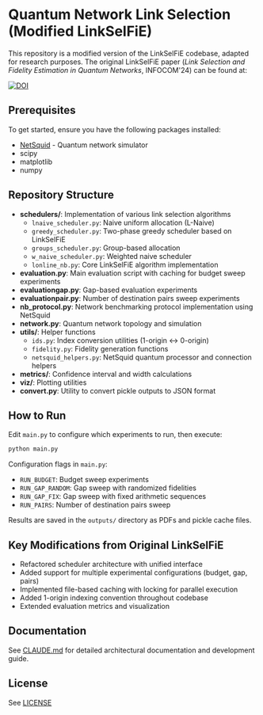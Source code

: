 # Quantum Network Link Selection (Modified LinkSelFiE)

This repository is a modified version of the LinkSelFiE codebase, adapted for research purposes. The original LinkSelFiE paper (*Link Selection and Fidelity Estimation in Quantum Networks*, INFOCOM'24) can be found at:

[![DOI](https://zenodo.org/badge/737247284.svg)](https://zenodo.org/doi/10.5281/zenodo.10444443)

## Prerequisites

To get started, ensure you have the following packages installed:

* [NetSquid](https://netsquid.org/) - Quantum network simulator
* scipy
* matplotlib
* numpy

## Repository Structure

* **schedulers/**: Implementation of various link selection algorithms
    * `lnaive_scheduler.py`: Naive uniform allocation (L-Naive)
    * `greedy_scheduler.py`: Two-phase greedy scheduler based on LinkSelFiE
    * `groups_scheduler.py`: Group-based allocation
    * `w_naive_scheduler.py`: Weighted naive scheduler
    * `lonline_nb.py`: Core LinkSelFiE algorithm implementation
* **evaluation.py**: Main evaluation script with caching for budget sweep experiments
* **evaluationgap.py**: Gap-based evaluation experiments
* **evaluationpair.py**: Number of destination pairs sweep experiments
* **nb_protocol.py**: Network benchmarking protocol implementation using NetSquid
* **network.py**: Quantum network topology and simulation
* **utils/**: Helper functions
    * `ids.py`: Index conversion utilities (1-origin ↔ 0-origin)
    * `fidelity.py`: Fidelity generation functions
    * `netsquid_helpers.py`: NetSquid quantum processor and connection helpers
* **metrics/**: Confidence interval and width calculations
* **viz/**: Plotting utilities
* **convert.py**: Utility to convert pickle outputs to JSON format

## How to Run

Edit `main.py` to configure which experiments to run, then execute:

```sh
python main.py
```

Configuration flags in `main.py`:
* `RUN_BUDGET`: Budget sweep experiments
* `RUN_GAP_RANDOM`: Gap sweep with randomized fidelities
* `RUN_GAP_FIX`: Gap sweep with fixed arithmetic sequences
* `RUN_PAIRS`: Number of destination pairs sweep

Results are saved in the `outputs/` directory as PDFs and pickle cache files.

## Key Modifications from Original LinkSelFiE

* Refactored scheduler architecture with unified interface
* Added support for multiple experimental configurations (budget, gap, pairs)
* Implemented file-based caching with locking for parallel execution
* Added 1-origin indexing convention throughout codebase
* Extended evaluation metrics and visualization

## Documentation

See [CLAUDE.md](./CLAUDE.md) for detailed architectural documentation and development guide.

## License

See [LICENSE](LICENSE)
